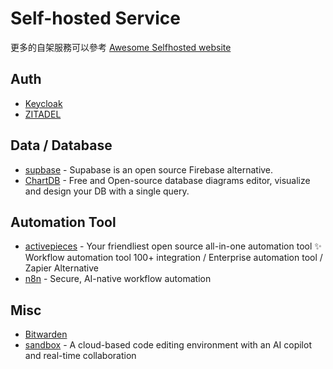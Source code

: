 # Self-hosted Service

更多的自架服務可以參考 [Awesome Selfhosted website](https://awesome-selfhosted.net/)

## Auth

- [Keycloak](https://www.keycloak.org/)
- [ZITADEL](https://zitadel.com/)

## Data / Database

- [supbase](https://supabase.com/) - Supabase is an open source Firebase alternative.
- [ChartDB](https://github.com/chartdb/chartdb) - Free and Open-source database diagrams editor, visualize and design your DB with a single query.

## Automation Tool

- [activepieces](https://www.activepieces.com/) - Your friendliest open source all-in-one automation tool ✨ Workflow automation tool 100+ integration / Enterprise automation tool / Zapier Alternative
- [n8n](https://n8n.io/) - Secure, AI-native workflow automation

## Misc

- [Bitwarden](https://bitwarden.com/)
- [sandbox](https://github.com/ishaan1013/sandbox) - A cloud-based code editing environment with an AI copilot and real-time collaboration
